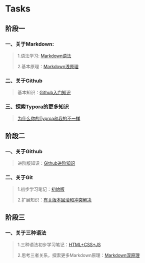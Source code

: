 # Tasks
## 阶段一
### 一、关于Markdown:
> 1.语法学习: [Markdown语法](Markdown.md)
> 
> 2.基本原理：[Markdown浅原理](Markdown2.md)
### 二、关于Github
> 基本知识：[Github入门知识](Github.md)
### 三、探索Typora的更多知识
> [为什么你的Typroa和我的不一样](Typora.md)
## 阶段二
### 一、关于Github
> 进阶版知识：[Github进阶知识](Github2.md)
### 二、关于Git
> 1.初步学习笔记：[初始版](Git.md)
> 
> 2.扩展知识：[有关版本回滚和冲突解决](Git2.md)
## 阶段三
### 一、关于三种语法
> 1.三种语法初步学习笔记：[HTML+CSS+JS](HTML+CSS+JS.md)
> 
> 2.思考三者关系，探索更多Markdown原理：[Markdown深原理](Markdown3.md)
